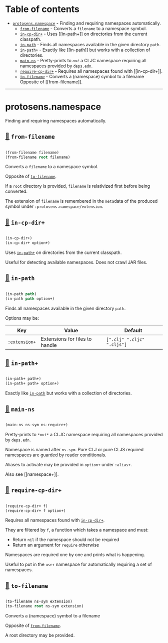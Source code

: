 # Table of contents
-  [`protosens.namespace`](#protosens.namespace)  - Finding and requiring namespaces automatically.
    -  [`from-filename`](#protosens.namespace/from-filename) - Converts a <code>filename</code> to a namespace symbol.
    -  [`in-cp-dir+`](#protosens.namespace/in-cp-dir+) - Uses [[in-path+]] on directories from the current classpath.
    -  [`in-path`](#protosens.namespace/in-path) - Finds all namespaces available in the given directory <code>path</code>.
    -  [`in-path+`](#protosens.namespace/in-path+) - Exactly like [[in-path]] but works with a collection of directories.
    -  [`main-ns`](#protosens.namespace/main-ns) - Pretty-prints to <code>*out*</code> a CLJC namespace requiring all namespaces provided by <code>deps.edn</code>.
    -  [`require-cp-dir+`](#protosens.namespace/require-cp-dir+) - Requires all namespaces found with [[in-cp-dir+]].
    -  [`to-filename`](#protosens.namespace/to-filename) - Converts a (namespace) symbol to a filename Opposite of [[from-filename]].

-----
# <a name="protosens.namespace">protosens.namespace</a>


Finding and requiring namespaces automatically.




## <a name="protosens.namespace/from-filename">[:page_facing_up:](https://github.com/protosens/monorepo.cljc/blob/develop/module/namespace/src/main/clj/protosens/namespace.clj#L17-L51) `from-filename`</a>
``` clojure

(from-filename filename)
(from-filename root filename)
```


Converts a `filename` to a namespace symbol.

   Opposite of [`to-filename`](#protosens.namespace/to-filename).

   If a `root` directory is provided, `filename` is relativized first before
   being converted.

   The extension of `filename` is remembered in the `meta`data of the produced
   symbol under `:protosens.namespace/extension`.

## <a name="protosens.namespace/in-cp-dir+">[:page_facing_up:](https://github.com/protosens/monorepo.cljc/blob/develop/module/namespace/src/main/clj/protosens/namespace.clj#L86-L103) `in-cp-dir+`</a>
``` clojure

(in-cp-dir+)
(in-cp-dir+ option+)
```


Uses [`in-path+`](#protosens.namespace/in-path+) on directories from the current classpath.
  
   Useful for detecting available namespaces.
   Does not crawl JAR files.

## <a name="protosens.namespace/in-path">[:page_facing_up:](https://github.com/protosens/monorepo.cljc/blob/develop/module/namespace/src/main/clj/protosens/namespace.clj#L107-L138) `in-path`</a>
``` clojure

(in-path path)
(in-path path option+)
```


Finds all namespaces available in the given directory `path`.

   Options may be:

   | Key           | Value                          | Default                          |
   |---------------|--------------------------------|----------------------------------|
   | `:extension+` | Extensions for files to handle | `[".clj" ".cljc" ".cljs"]` |

## <a name="protosens.namespace/in-path+">[:page_facing_up:](https://github.com/protosens/monorepo.cljc/blob/develop/module/namespace/src/main/clj/protosens/namespace.clj#L143-L159) `in-path+`</a>
``` clojure

(in-path+ path+)
(in-path+ path+ option+)
```


Exactly like [`in-path`](#protosens.namespace/in-path) but works with a collection of directories.

## <a name="protosens.namespace/main-ns">[:page_facing_up:](https://github.com/protosens/monorepo.cljc/blob/develop/module/namespace/src/main/clj/protosens/namespace.clj#L204-L240) `main-ns`</a>
``` clojure

(main-ns ns-sym ns-require+)
```


Pretty-prints to `*out*` a CLJC namespace requiring all namespaces provided by `deps.edn`.

   Namespace is named after `ns-sym`.
   Pure CLJ or pure CLJS required namespaces are guarded by reader conditionals.

   Aliases to activate may be provided in `option+` under `:alias+`.

   Also see [[namespace+]].

## <a name="protosens.namespace/require-cp-dir+">[:page_facing_up:](https://github.com/protosens/monorepo.cljc/blob/develop/module/namespace/src/main/clj/protosens/namespace.clj#L165-L200) `require-cp-dir+`</a>
``` clojure

(require-cp-dir+ f)
(require-cp-dir+ f option+)
```


Requires all namespaces found with [`in-cp-dir+`](#protosens.namespace/in-cp-dir+).

   They are filtered by `f`, a function which takes a namespace and must:
  
   - Return `nil` if the namespace should not be required
   - Return an argument for `require` otherwise

   Namespaces are required one by one and prints what is happening.
  
   Useful to put in the `user` namespace for automatically requiring a set of
   namespaces.

## <a name="protosens.namespace/to-filename">[:page_facing_up:](https://github.com/protosens/monorepo.cljc/blob/develop/module/namespace/src/main/clj/protosens/namespace.clj#L55-L80) `to-filename`</a>
``` clojure

(to-filename ns-sym extension)
(to-filename root ns-sym extension)
```


Converts a (namespace) symbol to a filename

   Opposite of [`from-filename`](#protosens.namespace/from-filename).

   A root directory may be provided.
